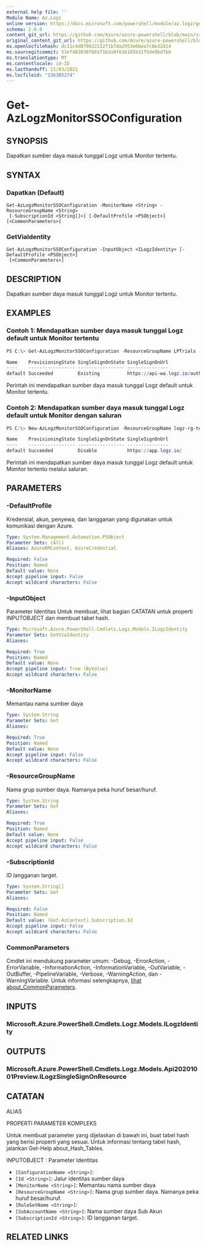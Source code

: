 ```yaml
---
external help file: ''
Module Name: Az.Logz
online version: https://docs.microsoft.com/powershell/module/az.logz/get-azlogzmonitorssoconfiguration
schema: 2.0.0
content_git_url: https://github.com/Azure/azure-powershell/blob/main/src/Logz/help/Get-AzLogzMonitorSSOConfiguration.md
original_content_git_url: https://github.com/Azure/azure-powershell/blob/main/src/Logz/help/Get-AzLogzMonitorSSOConfiguration.md
ms.openlocfilehash: dc11c4d879822212f1b7da2953e6bea7c8e32d14
ms.sourcegitcommit: 53ef403038f665f1b3a9f616185b31f5de9bd7bb
ms.translationtype: MT
ms.contentlocale: id-ID
ms.lasthandoff: 11/03/2021
ms.locfileid: "136385274"
---
```

# Get-AzLogzMonitorSSOConfiguration

## SYNOPSIS
Dapatkan sumber daya masuk tunggal Logz untuk Monitor tertentu.

## SYNTAX

### Dapatkan (Default)
```
Get-AzLogzMonitorSSOConfiguration -MonitorName <String> -ResourceGroupName <String>
 [-SubscriptionId <String[]>] [-DefaultProfile <PSObject>] [<CommonParameters>]
```

### GetViaIdentity
```
Get-AzLogzMonitorSSOConfiguration -InputObject <ILogzIdentity> [-DefaultProfile <PSObject>]
 [<CommonParameters>]
```

## DESCRIPTION
Dapatkan sumber daya masuk tunggal Logz untuk Monitor tertentu.

## EXAMPLES

### Contoh 1: Mendapatkan sumber daya masuk tunggal Logz default untuk Monitor tertentu
```powershell
PS C:\> Get-AzLogzMonitorSSOConfiguration -ResourceGroupName LPTrials -MonitorName lpatlogz

Name    ProvisioningState SingleSignOnState SingleSignOnUrl                                ResourceGroupName
----    ----------------- ----------------- ---------------                                -----------------
default Succeeded         Existing          https://api-wa.logz.io/auth/azure/325420/login LPTrials
```

Perintah ini mendapatkan sumber daya masuk tunggal Logz default untuk Monitor tertentu.

### Contoh 2: Mendapatkan sumber daya masuk tunggal Logz default untuk Monitor dengan saluran
```powershell
PS C:\> New-AzLogzMonitorSSOConfiguration -ResourceGroupName logz-rg-test -MonitorName pwsh-logz04 | Get-AzLogzMonitorSSOConfiguration

Name    ProvisioningState SingleSignOnState SingleSignOnUrl             ResourceGroupName
----    ----------------- ----------------- ---------------             -----------------
default Succeeded         Disable           https://app.logz.io/        logz-rg-test
```

Perintah ini mendapatkan sumber daya masuk tunggal Logz default untuk Monitor tertentu melalui saluran.

## PARAMETERS

### -DefaultProfile
Kredensial, akun, penyewa, dan langganan yang digunakan untuk komunikasi dengan Azure.

```yaml
Type: System.Management.Automation.PSObject
Parameter Sets: (All)
Aliases: AzureRMContext, AzureCredential

Required: False
Position: Named
Default value: None
Accept pipeline input: False
Accept wildcard characters: False
```

### -InputObject
Parameter Identitas Untuk membuat, lihat bagian CATATAN untuk properti INPUTOBJECT dan membuat tabel hash.

```yaml
Type: Microsoft.Azure.PowerShell.Cmdlets.Logz.Models.ILogzIdentity
Parameter Sets: GetViaIdentity
Aliases:

Required: True
Position: Named
Default value: None
Accept pipeline input: True (ByValue)
Accept wildcard characters: False
```

### -MonitorName
Memantau nama sumber daya

```yaml
Type: System.String
Parameter Sets: Get
Aliases:

Required: True
Position: Named
Default value: None
Accept pipeline input: False
Accept wildcard characters: False
```

### -ResourceGroupName
Nama grup sumber daya.
Namanya peka huruf besar/huruf.

```yaml
Type: System.String
Parameter Sets: Get
Aliases:

Required: True
Position: Named
Default value: None
Accept pipeline input: False
Accept wildcard characters: False
```

### -SubscriptionId
ID langganan target.

```yaml
Type: System.String[]
Parameter Sets: Get
Aliases:

Required: False
Position: Named
Default value: (Get-AzContext).Subscription.Id
Accept pipeline input: False
Accept wildcard characters: False
```

### CommonParameters
Cmdlet ini mendukung parameter umum: -Debug, -ErrorAction, -ErrorVariable, -InformationAction, -InformationVariable, -OutVariable, -OutBuffer, -PipelineVariable, -Verbose, -WarningAction, dan -WarningVariable. Untuk informasi selengkapnya, [lihat about_CommonParameters](http://go.microsoft.com/fwlink/?LinkID=113216).

## INPUTS

### Microsoft.Azure.PowerShell.Cmdlets.Logz.Models.ILogzIdentity

## OUTPUTS

### Microsoft.Azure.PowerShell.Cmdlets.Logz.Models.Api20201001Preview.ILogzSingleSignOnResource

## CATATAN

ALIAS

PROPERTI PARAMETER KOMPLEKS

Untuk membuat parameter yang dijelaskan di bawah ini, buat tabel hash yang berisi properti yang sesuai. Untuk informasi tentang tabel hash, jalankan Get-Help about_Hash_Tables.


INPUTOBJECT <ILogzIdentity> : Parameter Identitas
  - `[ConfigurationName <String>]`: 
  - `[Id <String>]`: Jalur identitas sumber daya
  - `[MonitorName <String>]`: Memantau nama sumber daya
  - `[ResourceGroupName <String>]`: Nama grup sumber daya. Namanya peka huruf besar/huruf.
  - `[RuleSetName <String>]`: 
  - `[SubAccountName <String>]`: Nama sumber daya Sub Akun
  - `[SubscriptionId <String>]`: ID langganan target.

## RELATED LINKS

